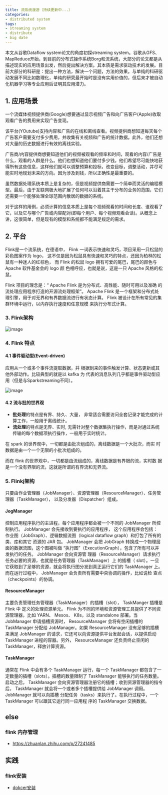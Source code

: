 ```yaml
---
title: 流系统漫游（持续更新中...）
categories:
- distributed system
tags: 
- streaming system
- distribute
- big date
---
```

本文从谷歌Dataflow system论文的角度初探streaming system。谷歌从GFS、MapReduce开始，到目前的分布式操作系统Borg和流系统，大部分的论文都是从描述现实的应用场景出发，然后提出解决方案。其本质是需求驱动技术的发展。目前大部分的科研是：提出一种方法，解决一个问题，方法的效果。与单纯的科研驱动发展不同比如数理化，单纯的研究最开始时是没有实用价值的，但后来才被自动化机器学习等专业应用后证明其应用潜力。

## 1. 应用场景

一个流媒体视频提供商(Google)想要通过显示视频广告和向广告客户(Apple)收取观看广告的费用来实现广告变现。

该平台(YOutube)支持内容和广告的在线和离线查看。视频提供商想知道每天每个广告客户需要支付多少费用，并收集有关视频和广告的统计数据。此外，他们还想对大量的历史数据进行有效的离线实验。

广告商/内容提供商想要知道他们的视频被观看的频率和时间，观看的内容/广告是什么，观看的人群是什么。他们也想知道他们要付多少钱。他们希望尽可能快地获得所有这些信息，这样他们就可以调整预算和投标，改变目标，调整活动，并尽可能实时地规划未来的方向。因为涉及到钱，所以正确性是最重要的。

虽然数据处理系统本质上是复杂的，但是视频提供商需要一个简单而灵活的编程模型。最后，由于互联网极大地扩展了任何可以沿着其主干分布的业务的范围，它们还需要一个能够处理全球范围内散居的数据的系统。

对于这样的用例，必须计算的信息本质上是每个视频观看的时间和长度、谁观看了它，以及它与哪个广告或内容配对(即每个用户、每个视频观看会话)。从概念上讲，这很简单，但是现有的模型和系统都不能满足规定的需求。

## 2. 平台
Flink是一个流系统，在德语中， Flink 一词表示快速和灵巧，项目采用一只松鼠的彩色图案作为 logo，
这不仅是因为松鼠具有快速和灵巧的特点，还因为柏林的松鼠有一种迷人的红棕色，
而 Flink 的松鼠 logo 拥有可爱的尾巴，尾巴的颜色与 Apache 软件基金会的 logo 颜
色相呼应，也就是说，这是一只 Apache 风格的松鼠。

Flink 项目的理念是：“ Apache Flink 是为分布式、高性能、随时可用以及准确
的流处理应用程序打造的开源流处理框架”。
Apache Flink 是一个框架和分布式处理引擎，用于对无界和有界数据流进行有状态计算。 Flink 被设计在所有常见的集群环境中运行，以内存执行速度和任意规模
来执行分布式计算。

### 3. Flink架构

![image](https://img-blog.csdnimg.cn/20200318173107636.png?x-oss-process=image/watermark,type_ZmFuZ3poZW5naGVpdGk,shadow_10,text_aHR0cHM6Ly9ibG9nLmNzZG4ubmV0L3FxXzI4MjU4OTAz,size_16,color_FFFFFF,t_70)

### 4. Flink 特点

#### 4.1 事件驱动型(Event-driven)
应用从一个或多个事件流提取数据，并
根据到来的事件触发计算、状态更新或其他外部动作。比较典型的就是以 kafka 为
代表的消息队列几乎都是事件驱动型应用（但是与Sparkstreaming不同）。

![image](https://img-blog.csdnimg.cn/20200318173621659.png?x-oss-process=image/watermark,type_ZmFuZ3poZW5naGVpdGk,shadow_10,text_aHR0cHM6Ly9ibG9nLmNzZG4ubmV0L3FxXzI4MjU4OTAz,size_16,color_FFFFFF,t_70)

#### 4.2 流与批的世界观
- <b>批处理</b>的特点是有界、持久、大量， 非常适合需要访问全套记录才能完成的计
算工作，一般用于离线统计。
- <b>流处理</b>的特点是无界、实时, 无需针对整个数据集执行操作，而是对通过系统
传输的每个数据项执行操作，一般用于实时统计。

在 spark 的世界观中，一切都是由批次组成的，离线数据是一个大批次，而实
时数据是由一个一个无限的小批次组成的。

而在 flink 的世界观中，一切都是由流组成的，离线数据是有界限的流，实时数
据是一个没有界限的流，这就是所谓的有界流和无界流。

### 5. Flinkj架构
只要由作业管理器（JobManager）、资源管理器（ResourceManager）、任务管理器（TaskManager），
以及分发器（Dispatcher）组成。

#### JogManager
控制应用程序执行的主进程，每个应用程序都会被一个不同的
JobManager 所控制执行。 JobManager 会先接收到要执行的应用程序， 这个应用程序会包括：
作业图（JobGraph）、逻辑数据流图（logical dataflow graph）和打包了所有的类、库和其它
资源的 JAR 包。 JobManager 会把 JobGraph 转换成一个物理层面的数据流图，这个图被叫做
“执行图”（ExecutionGraph），包含了所有可以并发执行的任务。 JobManager 会向资源管
理器（ResourceManager）请求执行任务必要的资源，也就是任务管理器（TaskManager）上
的插槽（ slot）。一旦它获取到了足够的资源，就会将执行图分发到真正运行它们的
TaskManager 上。而在运行过程中， JobManager 会负责所有需要中央协调的操作，比如说检
查点（checkpoints）的协调。

#### ResourceManager
主要负责管理任务管理器（TaskManager）的插槽（slot）， TaskManger 插槽是 Flink 中
定义的处理资源单元。 Flink 为不同的环境和资源管理工具提供了不同资源管理器，比如
YARN、 Mesos、 K8s，以及 standalone 部署。当 JobManager 申请插槽资源时， ResourceManager
会将有空闲插槽的 TaskManager 分配给 JobManager。如果 ResourceManager 没有足够的插槽
来满足 JobManager 的请求，它还可以向资源提供平台发起会话，以提供启动 TaskManager
进程的容器。另外， ResourceManager 还负责终止空闲的 TaskManager，释放计算资源。
#### TaskManager
通常在 Flink 中会有多个 TaskManager 运行，每一个 TaskManager
都包含了一定数量的插槽（slots）。插槽的数量限制了 TaskManager 能够执行的任务数量。
启动之后， TaskManager 会向资源管理器注册它的插槽；收到资源管理器的指令后，
TaskManager 就会将一个或者多个插槽提供给 JobManager 调用。 JobManager 就可以向插槽
分配任务（tasks）来执行了。在执行过程中，一个 TaskManager 可以跟其它运行同一应用程
序的 TaskManager 交换数据。

## else
### flink 内存管理
- https://zhuanlan.zhihu.com/p/27241485

## 实践
### flink安装
- [dokcer安装](https://blog.csdn.net/zhanaolu4821/article/details/86001144)






